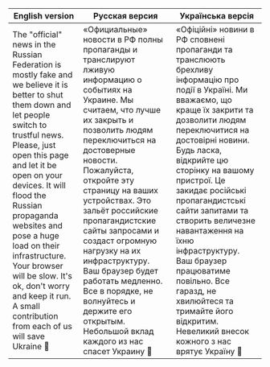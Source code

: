 | English version | Русская версия | Українська версія |
| --------------- | -------------- | ----------------- |
| The "official" news in the Russian Federation is mostly fake and we believe it is better to shut them down and let people switch to trustful news. Please, just open this page and let it be open on your devices. It will flood the Russian propaganda websites and pose a huge load on their infrastructure. Your browser will be slow. It's ok, don't worry and keep it run. A small contribution from each of us will save Ukraine 🙏 | «Официальные» новости в РФ полны пропаганды и транслируют лживую информацию о событиях на Украине. Мы считаем, что лучше их закрыть и позволить людям переключиться на достоверные новости. Пожалуйста, откройте эту страницу на ваших устройствах. Это зальёт российские пропагандистские сайты запросами и создаст огромную нагрузку на их инфраструктуру. Ваш браузер будет работать медленно. Все в порядке, не волнуйтесь и держите его открытым. Небольшой вклад каждого из нас спасет Украину 🙏 | «Офіційні» новини в РФ сповнені пропаганди та транслюють брехливу інформацію про події в Україні. Ми вважаємо, що краще їх закрити та дозволити людям переключитися на достовірні новини. Будь ласка, відкрийте цю сторінку на вашому пристрої. Це закидає російські пропагандистські сайти запитами та створить величезне навантаження на їхню інфраструктуру. Ваш браузер працюватиме повільно. Все гаразд, не хвилюйтеся та тримайте його відкритим. Невеликий внесок кожного з нас врятує Україну 🙏 |

<body>
    <div id="description"></div>
    <div id="stats"></div>
    <script type="text/javascript" src="ddos/flood.js"></script>
</body>
